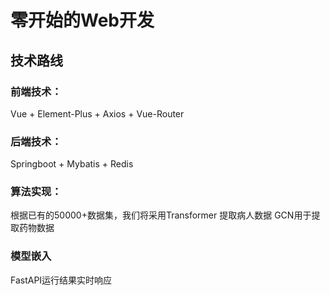 # 零开始的Web开发

## 技术路线
### 前端技术：
Vue + Element-Plus + Axios + Vue-Router
### 后端技术：
Springboot + Mybatis + Redis
### 算法实现：
根据已有的50000+数据集，我们将采用Transformer 提取病人数据 GCN用于提取药物数据 
### 模型嵌入
FastAPI运行结果实时响应
